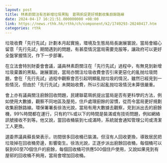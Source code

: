 ```yaml
---
layout: post
title: 林素蔚關注有否新增垃圾黑點　葛珮帆促更好規劃收集廚餘路線
date: 2024-04-17 16:21:51.000000000 +08:00
link: https://news.rthk.hk/rthk/ch/component/k2/1749293-20240417.htm
categories: rthk
---
```


垃圾收費「先行先試」計劃本月起實施，環境及生態局局長謝展寰說，當局會細心留意「先行先試」期間遇到的問題，有甚麼情況當局需要克服等，讓政府可以更好全盤掌握情況，作下一步部署。

在立法會特別財委會會議，議員林素蔚關注在「先行先試」過程中，有無見到新增垃圾棄置的黑點。謝展寰說，當局亦關注垃圾收費會否引來更惡化的亂抛垃圾問題，會在「先行先試」過程中觀察會否引起明顯亂抛垃圾的情況，雖然已經見到一些情況，但由於「先行先試」未開始收費，所以引起亂抛垃圾情況未算很嚴重。

會上亦有議員關注廚餘回收問題，民建聯葛珮帆提出當局是否有更科學的方法，例如使用大數據，觀察不同地區及屋苑，住戶處理廚餘的習慣，從而令當局更好規劃收集廚餘路線。環保署署長徐浩光說，當局有用大數據去觀察，見到派出去的廚餘機，99%時間都在運行，只有約1%或以下的時間是裝滿或有技術問題，例如網絡訊號接收不到等。他又說，當回收桶裝到七成滿時，系統就會通知管理公司或清潔工人更換。

選委界議員蘇長榮表示，坊間很多回收桶已裝滿，但沒有人回收更換，導致居民把垃圾掉在回收桶旁邊，影響衛生。徐浩光說，正逐步派出廚餘回收桶，每個桶可以裝到60至70個住戶的廚餘，每個回收桶可供應500個住戶使用，又說如果見到有屋邨的回收桶不夠用，當局會增加回收桶。
